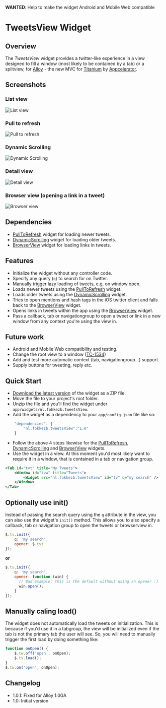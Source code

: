 **WANTED**: Help to make the widget Android and Mobile Web compatible

# TweetsView Widget
## Overview
The *TweetsView* widget provides a twitter-like experience in a view designed to fill a window (most likely to be contained by a tab) or a splitview, for [Alloy](http://projects.appcelerator.com/alloy/docs/Alloy-bootstrap/index.html) - the new MVC for [Titanium](http://www.appcelerator.com/platform) by [Appcelerator](http://www.appcelerator.com).

## Screenshots

### List view
![List view](https://raw.github.com/FokkeZB/nl.fokkezb.tweetsView/master/app/widgets/nl.fokkezb.tweetsView/docs/screenshot_list.png)

### Pull to refresh
![Pull to refresh](https://raw.github.com/FokkeZB/nl.fokkezb.tweetsView/master/app/widgets/nl.fokkezb.tweetsView/docs/screenshot_ptr.png)

### Dynamic Scrolling
![Dynamic Scrolling](https://raw.github.com/FokkeZB/nl.fokkezb.tweetsView/master/app/widgets/nl.fokkezb.tweetsView/docs/screenshot_ds.png)

### Detail view
![Detail view](https://raw.github.com/FokkeZB/nl.fokkezb.tweetsView/master/app/widgets/nl.fokkezb.tweetsView/docs/screenshot_detail.png)

### Browser view (opening a link in a tweet)
![Browser view](https://raw.github.com/FokkeZB/nl.fokkezb.tweetsView/master/app/widgets/nl.fokkezb.tweetsView/docs/screenshot_bv.png)

## Dependencies
* [PullToRefresh](https://github.com/FokkeZB/nl.fokkezb.pullToRefresh) widget for loading newer tweets.
* [DynamicScrolling](https://github.com/FokkeZB/nl.fokkezb.dynamicScrolling) widget for loading older tweets.
* [BrowserView](https://github.com/FokkeZB/nl.fokkezb.browserView) widget for loading links in tweets.

## Features
* Initialize the widget without any controller code.
* Specify any query (`q`) to search for on Twitter.
* Manually trigger lazy loading of tweets, e.g. on window open.
* Loads newer tweets using the [PullToRefresh](https://github.com/FokkeZB/nl.fokkezb.pullToRefresh) widget.
* Loads older tweets using the [DynamicScrolling](https://github.com/FokkeZB/nl.fokkezb.dynamicScrolling) widget.
* Tries to open mentions and hash tags in the iOS twitter client and falls back to the [BrowserView](https://github.com/FokkeZB/nl.fokkezb.browserView) widget.
* Opens links in tweets within the app using the [BrowserView](https://github.com/FokkeZB/nl.fokkezb.browserView) widget.
* Pass a callback, tab or navigationgroup to open a tweet or link in a new window from any context you're using the view in.

## Future work
* Android and Mobile Web compatibility and testing.
* Change the root view to a window ([TC-1534](https://jira.appcelerator.org/browse/TC-1534))
* Add and test more automatic context (tab, navigationgroup…) support.
* Supply buttons for tweeting, reply etc.

## Quick Start
* [Download the latest version](https://github.com/FokkeZB/nl.fokkezb.tweetsView/tags) of the widget as a ZIP file.
* Move the file to your project's root folder.
* Unzip the file and you'll find the widget under `app/widgets/nl.fokkezb.tweetsView`.
* Add the widget as a dependency to your `app/config.json` file like so:

```javascript
	"dependencies": {
		"nl.fokkezb.tweetsView":"1.0"
	}
```

* Follow the above 4 steps likewise for the [PullToRefresh](https://github.com/FokkeZB/nl.fokkezb.pullToRefresh), [DynamicScrolling](https://github.com/FokkeZB/nl.fokkezb.dynamicScrolling) and [BrowserView](https://github.com/FokkeZB/nl.fokkezb.browserView) widgets.
* Use the widget in a view. At this moment you'd most likely want to require it in a window, that is contained in a tab or navigation group.

```xml
<Tab id="tvt" title="My Tweets">
	<Window id="tvw" title="Tweets">
		<Widget src="nl.fokkezb.tweetsView" id="tv" q="my search" />
	</Window>
</Tab>
```
## Optionally use init()
Instead of passing the search query using the `q` attribute in the view, you can also use the widget's `init()` method. This allows you to also specify a callback, tab or navigation group to open the tweets or browserview in. 

```javascript
$.tv.init({
    q: 'my search',
    opener: $.tvt
});
```

**or**

```javascript
$.tv.init({
    q: 'my search',
    opener: function (win) {
      // Bad example: this is the default without using an opener :)
      win.open();
    }
});
```

## Manually caling load()
The widget does not automatically load the tweets on initialization. This is because if you'd use it in a tabgroup, the view will be initialized even if the tab is not the primary tab the user will see. So, you will need to manually trigger the first load by doing something like:

```javascript
function onOpen() {
	$.tw.off('open', onOpen);
	$.tv.load();
}
$.tw.on('open', onOpen);
```

## Changelog
* 1.0.1: Fixed for Alloy 1.0GA
* 1.0: Initial version
